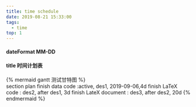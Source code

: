 ```yaml
---
title: time schedule
date: 2019-08-21 15:33:00
tags:
  - time
top: 1
---
```

#### dateFormat  MM-DD
#### title 时间计划表

{% mermaid gantt 测试甘特图 %}	
	section plan
	finish data code    :active,    des1, 2019-09-06,4d
	finish LaTeX code        : des2, after des1, 3d
	finish LateX document      :         des3, after des2, 20d
{% endmermaid %}
